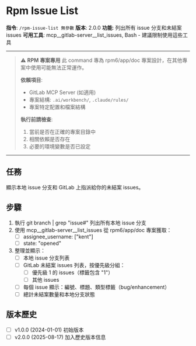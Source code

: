 # Rpm Issue List

**指令**: `/rpm-issue-list 無參數`
**版本**: 2.0.0
**功能**: 列出所有 issue 分支和未結案 issues
**可用工具**: mcp__gitlab-server__list_issues, Bash - 建議限制使用這些工具

---

> ⚠️ **RPM 專案專用**
> 此 command 專為 rpm6/app/doc 專案設計，在其他專案中使用可能無法正常運作。
>
> **依賴項目**:
> - GitLab MCP Server (如適用)
> - 專案結構: `.ai/workbench/`, `.claude/rules/`
> - 專案特定配置和檔案結構
>
> **執行前請檢查**:
> 1. 當前是否在正確的專案目錄中
> 2. 相關依賴是否存在
> 3. 必要的環境變數是否已設定

---


## 任務
顯示本地 issue 分支和 GitLab 上指派給你的未結案 issues。

## 步驟
1. 執行 git branch | grep "issue#" 列出所有本地 issue 分支
2. 使用 mcp__gitlab-server__list_issues 從 rpm6/app/doc 專案獲取：
   - [ ] assignee_username: ["kent"]
   - [ ] state: "opened"
3. 整理並顯示：
   - [ ] 本地 issue 分支列表
   - [ ] GitLab 未結案 issues 列表，按優先級分組：
     - [ ] 優先級 1 的 issues（標籤包含 "1"）
     - [ ] 其他 issues
   - [ ] 每個 issue 顯示：編號、標題、類型標籤（bug/enhancement）
   - [ ] 總計未結案數量和本地分支狀態

## 版本歷史
- [ ] v1.0.0 (2024-01-01) 初始版本
- [ ] v2.0.0 (2025-08-17) 加入歷史版本信息